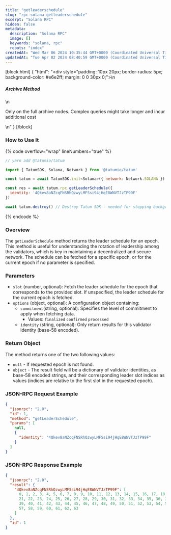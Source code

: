 ```yaml
---
title: "getleaderschedule"
slug: "rpc-solana-getleaderschedule"
excerpt: "Solana RPC"
hidden: false
metadata: 
  description: "Solana RPC"
  image: []
  keywords: "solana, rpc"
  robots: "index"
createdAt: "Wed Mar 06 2024 10:35:44 GMT+0000 (Coordinated Universal Time)"
updatedAt: "Tue Apr 02 2024 08:40:59 GMT+0000 (Coordinated Universal Time)"
---
```

[block:html]
{
  "html": "<div style=\"padding: 10px 20px; border-radius: 5px; background-color: #e6e2ff; margin: 0 0 30px 0;\">\n  <h5>Archive Method</h5>\n  <p>Only on the full archive nodes. Complex queries might take longer and incur additional cost</p>\n</div>"
}
[/block]


### How to Use It

{% code overflow="wrap" lineNumbers="true" %}

```javascript
// yarn add @tatumio/tatum

import { TatumSDK, Solana, Network } from '@tatumio/tatum'

const tatum = await TatumSDK.init<Solana>({ network: Network.SOLANA })

const res = await tatum.rpc.getLeaderSchedule({
  identity: '4Qkev8aNZcqFNSRhQzwyLMFSsi94jHqE8WNVTJzTP99F'
})

await tatum.destroy() // Destroy Tatum SDK - needed for stopping background jobs
```

{% endcode %}

### Overview

The `getLeaderSchedule` method returns the leader schedule for an epoch. This method is useful for understanding the rotation of leadership among the validators, which is key in maintaining a decentralized and secure network. The schedule can be fetched for a specific epoch, or for the current epoch if no parameter is specified.

### Parameters

- `slot` (number, optional): Fetch the leader schedule for the epoch that corresponds to the provided slot. If unspecified, the leader schedule for the current epoch is fetched.
- `options` (object, optional): A configuration object containing:
  - `commitment`(string, optional): Specifies the level of commitment to apply when fetching data.
    - Values: `finalized` `confirmed` `processed`
  - `identity` (string, optional): Only return results for this validator identity (base-58 encoded).

### Return Object

The method returns one of the two following values:

- `null` - If requested epoch is not found.
- `object` - The result field will be a dictionary of validator identities, as base-58 encoded strings, and their corresponding leader slot indices as values (indices are relative to the first slot in the requested epoch).

### JSON-RPC Request Example

```json
{
  "jsonrpc": "2.0",
  "id": 1,
  "method": "getLeaderSchedule",
  "params": [
    null,
    {
      "identity": "4Qkev8aNZcqFNSRhQzwyLMFSsi94jHqE8WNVTJzTP99F"
    }
  ]
}
```

### JSON-RPC Response Example

```json
{
  "jsonrpc": "2.0",
  "result": {
    "4Qkev8aNZcqFNSRhQzwyLMFSsi94jHqE8WNVTJzTP99F": [
      0, 1, 2, 3, 4, 5, 6, 7, 8, 9, 10, 11, 12, 13, 14, 15, 16, 17, 18, 19, 20,
      21, 22, 23, 24, 25, 26, 27, 28, 29, 30, 31, 32, 33, 34, 35, 36, 37, 38,
      39, 40, 41, 42, 43, 44, 45, 46, 47, 48, 49, 50, 51, 52, 53, 54, 55, 56,
      57, 58, 59, 60, 61, 62, 63
    ]
  },
  "id": 1
}
```
